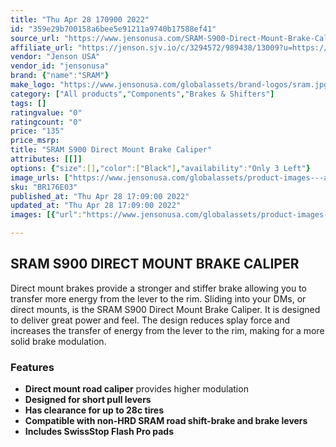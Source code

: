 ```yaml
---
title: "Thu Apr 28 170900 2022"
id: "359e29b700158a6bee5e91211a9740b17588ef41"
source_url: "https://www.jensonusa.com/SRAM-S900-Direct-Mount-Brake-Caliper"
affiliate_url: "https://jenson.sjv.io/c/3294572/989438/13009?u=https://www.jensonusa.com/SRAM-S900-Direct-Mount-Brake-Caliper"
vendor: "Jenson USA"
vendor_id: "jensonusa"
brand: {"name":"SRAM"}
make_logo: "https://www.jensonusa.com/globalassets/brand-logos/sram.jpg"
category: ["All products","Components","Brakes & Shifters"]
tags: []
ratingvalue: "0"
ratingcount: "0"
price: "135"
price_msrp: 
title: "SRAM S900 Direct Mount Brake Caliper"
attributes: [[]]
options: {"size":[],"color":["Black"],"availability":"Only 3 Left"}
image_urls: ["https://www.jensonusa.com/globalassets/product-images---all-assets/rockshox/br176e03-black.jpg"]
sku: "BR176E03"
published_at: "Thu Apr 28 17:09:00 2022"
updated_at: "Thu Apr 28 17:09:00 2022"
images: [{"url":"https://www.jensonusa.com/globalassets/product-images---all-assets/rockshox/br176e03-black.jpg","path":"full/8f6a45661845bf3b428dfb39ae51ae1d84432233.jpg","checksum":"c86508d5150138c8b09206422ca7a248","status":"downloaded"}]

---
```

## SRAM S900 DIRECT MOUNT BRAKE CALIPER

Direct mount brakes provide a stronger and stiffer brake allowing you to
transfer more energy from the lever to the rim. Sliding into your DMs, or
direct mounts, is the SRAM S900 Direct Mount Brake Caliper. It is designed to
deliver great power and feel. The design reduces splay force and increases the
transfer of energy from the lever to the rim, making for a more solid brake
modulation.

### Features

  * **Direct mount road caliper** provides higher modulation
  * **Designed for short pull levers**
  * **Has clearance for up to 28c tires**
  * **Compatible with non-HRD SRAM road shift-brake and brake levers**
  * **Includes SwissStop Flash Pro pads**

